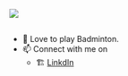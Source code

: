 ![](https://github.com/paramchoksi/bio_image/blob/33774554fcf23ecbf199f01d435b2eda6f395081/welcome1.png?raw=true)

##
- 🏸 Love to play Badminton.
- 📫 Connect with me on 
    * 🏗️ [LinkdIn](https://www.linkedin.com/in/param-choksi-9b95b214a/)

<!---
paramchoksi/paramchoksi is a ✨ special ✨ repository because its `README.md` (this file) appears on your GitHub profile.
You can click the Preview link to take a look at your changes.
--->
